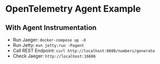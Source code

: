# OpenTelemetry Agent Example

## With Agent Instrumentation

- Run Jaeger: `docker-compose up -d`
- Run Jetty: `mvn jetty:run -Pagent`
- Call REST Endpoint: `curl http://localhost:8080/numbers/generate`
- Check Jaeger: `http://localhost:16686`
